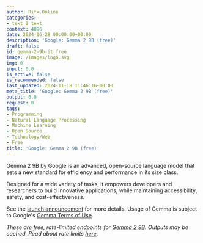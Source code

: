 ```yaml
---
author: Rifx.Online
categories:
- text 2 text
context: 4096
date: 2024-06-28 00:00:00+00:00
description: 'Google: Gemma 2 9B (free)'
draft: false
id: gemma-2-9b-it:free
image: /images/logo.svg
img: 0
input: 0.0
is_active: false
is_recommended: false
last_updated: 2024-11-18 11:46:16+00:00
meta_title: 'Google: Gemma 2 9B (free)'
output: 0.0
request: 0
tags:
- Programming
- Natural Language Processing
- Machine Learning
- Open Source
- Technology/Web
- Free
title: 'Google: Gemma 2 9B (free)'
---
```







Gemma 2 9B by Google is an advanced, open-source language model that sets a new standard for efficiency and performance in its size class.

Designed for a wide variety of tasks, it empowers developers and researchers to build innovative applications, while maintaining accessibility, safety, and cost-effectiveness.

See the [launch announcement](https://blog.google/technology/developers/google-gemma-2/) for more details. Usage of Gemma is subject to Google's [Gemma Terms of Use](https://ai.google.dev/gemma/terms).

_These are free, rate-limited endpoints for [Gemma 2 9B](/google/gemma-2-9b-it). Outputs may be cached. Read about rate limits [here](/docs/limits)._

